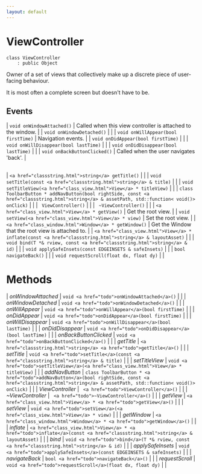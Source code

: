 ```yaml
---
layout: default
---
```


# ViewController

```
class ViewController
    : public Object
```


Owner of a set of views that collectively make up a discrete piece of user-facing behaviour.     

It is most often a complete screen but doesn't have to be.     
## Events

| `void onWindowAttached()` | Called when this view controller is attached to the window. |
| `void onWindowDetached()` |  |
| `void onWillAppear(bool firstTime)` | Navigation events. |
| `void onDidAppear(bool firstTime)` |  |
| `void onWillDisappear(bool lastTime)` |  |
| `void onDidDisappear(bool lastTime)` |  |
| `void onBackButtonClicked()` | Called when the user navigates 'back'. |


## 



## 



## 

| `<a href="classstring.html">string</a> getTitle()` |  |
| `void setTitle(const <a href="classstring.html">string</a> & title)` |  |
| `void setTitleView(<a href="class_view.html">View</a> * titleView)` |  |
| `class ToolbarButton * addNavButton(bool rightSide, const <a href="classstring.html">string</a> & assetPath, std::function< void()> onClick)` |  |
| ` ViewController()` |  |
| ` ~ViewController()` |  |
| `<a href="class_view.html">View</a> * getView()` | Get the root view. |
| `void setView(<a href="class_view.html">View</a> * view)` | Set the root view. |
| `<a href="class_window.html">Window</a> * getWindow()` | Get the Window that the root view is attached to. |
| `<a href="class_view.html">View</a> * inflate(const <a href="classstring.html">string</a> & layoutAsset)` |  |
| `void bind(T *& rview, const <a href="classstring.html">string</a> & id)` |  |
| `void applySafeInsets(const EDGEINSETS & safeInsets)` |  |
| `bool navigateBack()` |  |
| `void requestScroll(float dx, float dy)` |  |


# Methods

| *onWindowAttached* |  `void <a href="todo">onWindowAttached</a>()` |  |
| *onWindowDetached* |  `void <a href="todo">onWindowDetached</a>()` |  |
| *onWillAppear* |  `void <a href="todo">onWillAppear</a>(bool firstTime)` |  |
| *onDidAppear* |  `void <a href="todo">onDidAppear</a>(bool firstTime)` |  |
| *onWillDisappear* |  `void <a href="todo">onWillDisappear</a>(bool lastTime)` |  |
| *onDidDisappear* |  `void <a href="todo">onDidDisappear</a>(bool lastTime)` |  |
| *onBackButtonClicked* |  `void <a href="todo">onBackButtonClicked</a>()` |  |
| *getTitle* |  `<a href="classstring.html">string</a> <a href="todo">getTitle</a>()` |  |
| *setTitle* |  `void <a href="todo">setTitle</a>(const <a href="classstring.html">string</a> & title)` |  |
| *setTitleView* |  `void <a href="todo">setTitleView</a>(<a href="class_view.html">View</a> * titleView)` |  |
| *addNavButton* |  `class ToolbarButton * <a href="todo">addNavButton</a>(bool rightSide, const <a href="classstring.html">string</a> & assetPath, std::function< void()> onClick)` |  |
| *ViewController* |  ` <a href="todo">ViewController</a>()` |  |
| *~ViewController* |  ` <a href="todo">~ViewController</a>()` |  |
| *getView* |  `<a href="class_view.html">View</a> * <a href="todo">getView</a>()` |  |
| *setView* |  `void <a href="todo">setView</a>(<a href="class_view.html">View</a> * view)` |  |
| *getWindow* |  `<a href="class_window.html">Window</a> * <a href="todo">getWindow</a>()` |  |
| *inflate* |  `<a href="class_view.html">View</a> * <a href="todo">inflate</a>(const <a href="classstring.html">string</a> & layoutAsset)` |  |
| *bind* |  `void <a href="todo">bind</a>(T *& rview, const <a href="classstring.html">string</a> & id)` |  |
| *applySafeInsets* |  `void <a href="todo">applySafeInsets</a>(const EDGEINSETS & safeInsets)` |  |
| *navigateBack* |  `bool <a href="todo">navigateBack</a>()` |  |
| *requestScroll* |  `void <a href="todo">requestScroll</a>(float dx, float dy)` |  |

